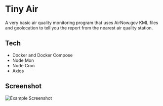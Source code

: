 # Tiny Air

A very basic air quality monitoring program that uses AirNow.gov KML files and geolocation to tell you the report from the nearest air quality station.

## Tech

* Docker and Docker Compose
* Node Mon
* Node Cron
* Axios



## Screenshot

![Example Screenshot](src/air_example.png)
